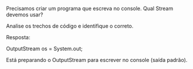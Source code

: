 Precisamos criar um programa que escreva no console. Qual Stream devemos usar?

Analise os trechos de código e identifique o correto.

Resposta:

OutputStream os = System.out;

Está preparando o OutputStream para escrever no console (saída padrão).